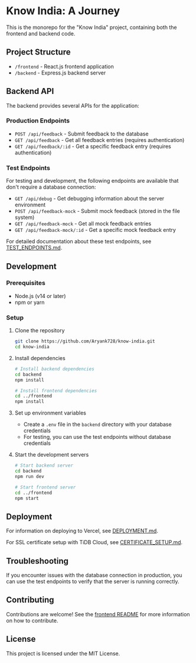# Know India: A Journey

This is the monorepo for the "Know India" project, containing both the frontend and backend code.

## Project Structure

- `/frontend` - React.js frontend application
- `/backend` - Express.js backend server

## Backend API

The backend provides several APIs for the application:

### Production Endpoints

- `POST /api/feedback` - Submit feedback to the database
- `GET /api/feedback` - Get all feedback entries (requires authentication)
- `GET /api/feedback/:id` - Get a specific feedback entry (requires authentication)

### Test Endpoints

For testing and development, the following endpoints are available that don't require a database connection:

- `GET /api/debug` - Get debugging information about the server environment
- `POST /api/feedback-mock` - Submit mock feedback (stored in the file system)
- `GET /api/feedback-mock` - Get all mock feedback entries
- `GET /api/feedback-mock/:id` - Get a specific mock feedback entry

For detailed documentation about these test endpoints, see [TEST_ENDPOINTS.md](backend/TEST_ENDPOINTS.md).

## Development

### Prerequisites

- Node.js (v14 or later)
- npm or yarn

### Setup

1. Clone the repository
   ```bash
   git clone https://github.com/Aryank728/know-india.git
   cd know-india
   ```

2. Install dependencies
   ```bash
   # Install backend dependencies
   cd backend
   npm install

   # Install frontend dependencies
   cd ../frontend
   npm install
   ```

3. Set up environment variables
   - Create a `.env` file in the `backend` directory with your database credentials
   - For testing, you can use the test endpoints without database credentials

4. Start the development servers
   ```bash
   # Start backend server
   cd backend
   npm run dev

   # Start frontend server
   cd ../frontend
   npm start
   ```

## Deployment

For information on deploying to Vercel, see [DEPLOYMENT.md](backend/DEPLOYMENT.md).

For SSL certificate setup with TiDB Cloud, see [CERTIFICATE_SETUP.md](backend/CERTIFICATE_SETUP.md).

## Troubleshooting

If you encounter issues with the database connection in production, you can use the test endpoints to verify that the server is running correctly.

## Contributing

Contributions are welcome! See the [frontend README](frontend/README.md) for more information on how to contribute.

## License

This project is licensed under the MIT License. 